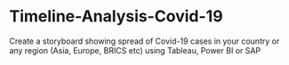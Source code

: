 # Timeline-Analysis-Covid-19
Create a storyboard showing spread of Covid-19 cases in your country or any region (Asia, Europe, BRICS etc) using Tableau, Power BI or SAP
